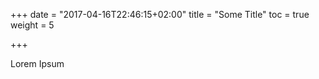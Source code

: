 +++
date = "2017-04-16T22:46:15+02:00"
title = "Some Title"
toc = true
weight = 5

+++

Lorem Ipsum
